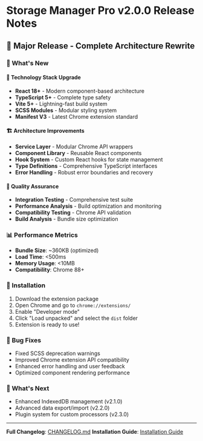 # Storage Manager Pro v2.0.0 Release Notes

## 🎉 Major Release - Complete Architecture Rewrite

### 🚀 What's New

#### 🔧 Technology Stack Upgrade
- **React 18+** - Modern component-based architecture
- **TypeScript 5+** - Complete type safety
- **Vite 5+** - Lightning-fast build system
- **SCSS Modules** - Modular styling system
- **Manifest V3** - Latest Chrome extension standard

#### 🏗️ Architecture Improvements
- **Service Layer** - Modular Chrome API wrappers
- **Component Library** - Reusable React components
- **Hook System** - Custom React hooks for state management
- **Type Definitions** - Comprehensive TypeScript interfaces
- **Error Handling** - Robust error boundaries and recovery

#### 🧪 Quality Assurance
- **Integration Testing** - Comprehensive test suite
- **Performance Analysis** - Build optimization and monitoring
- **Compatibility Testing** - Chrome API validation
- **Build Analysis** - Bundle size optimization

### 📊 Performance Metrics
- **Bundle Size**: ~360KB (optimized)
- **Load Time**: <500ms
- **Memory Usage**: <10MB
- **Compatibility**: Chrome 88+

### 🔧 Installation
1. Download the extension package
2. Open Chrome and go to `chrome://extensions/`
3. Enable "Developer mode"
4. Click "Load unpacked" and select the `dist` folder
5. Extension is ready to use!

### 🐛 Bug Fixes
- Fixed SCSS deprecation warnings
- Improved Chrome extension API compatibility
- Enhanced error handling and user feedback
- Optimized component rendering performance

### 🔮 What's Next
- Enhanced IndexedDB management (v2.1.0)
- Advanced data export/import (v2.2.0)
- Plugin system for custom processors (v2.3.0)

---

**Full Changelog**: [CHANGELOG.md](CHANGELOG.md)
**Installation Guide**: [Installation Guide](packages/installation-guide-v2.0.0.md)
